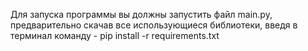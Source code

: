 Для запуска программы вы должны запустить файл main.py, предварительно скачав все использующиеся библиотеки, введя в терминал команду  - 
pip install -r requirements.txt
